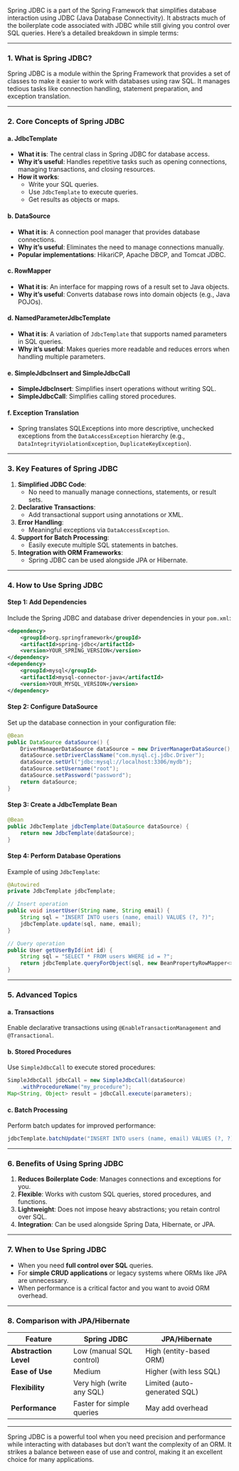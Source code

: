 Spring JDBC is a part of the Spring Framework that simplifies database interaction using JDBC (Java Database Connectivity). It abstracts much of the boilerplate code associated with JDBC while still giving you control over SQL queries. Here’s a detailed breakdown in simple terms:

---

### **1. What is Spring JDBC?**
Spring JDBC is a module within the Spring Framework that provides a set of classes to make it easier to work with databases using raw SQL. It manages tedious tasks like connection handling, statement preparation, and exception translation.

---

### **2. Core Concepts of Spring JDBC**

#### **a. JdbcTemplate**
- **What it is**: The central class in Spring JDBC for database access.
- **Why it’s useful**: Handles repetitive tasks such as opening connections, managing transactions, and closing resources.
- **How it works**:
  - Write your SQL queries.
  - Use `JdbcTemplate` to execute queries.
  - Get results as objects or maps.

#### **b. DataSource**
- **What it is**: A connection pool manager that provides database connections.
- **Why it’s useful**: Eliminates the need to manage connections manually.
- **Popular implementations**: HikariCP, Apache DBCP, and Tomcat JDBC.

#### **c. RowMapper**
- **What it is**: An interface for mapping rows of a result set to Java objects.
- **Why it’s useful**: Converts database rows into domain objects (e.g., Java POJOs).

#### **d. NamedParameterJdbcTemplate**
- **What it is**: A variation of `JdbcTemplate` that supports named parameters in SQL queries.
- **Why it’s useful**: Makes queries more readable and reduces errors when handling multiple parameters.

#### **e. SimpleJdbcInsert and SimpleJdbcCall**
- **SimpleJdbcInsert**: Simplifies insert operations without writing SQL.
- **SimpleJdbcCall**: Simplifies calling stored procedures.

#### **f. Exception Translation**
- Spring translates SQLExceptions into more descriptive, unchecked exceptions from the `DataAccessException` hierarchy (e.g., `DataIntegrityViolationException`, `DuplicateKeyException`).

---

### **3. Key Features of Spring JDBC**
1. **Simplified JDBC Code**:
   - No need to manually manage connections, statements, or result sets.
2. **Declarative Transactions**:
   - Add transactional support using annotations or XML.
3. **Error Handling**:
   - Meaningful exceptions via `DataAccessException`.
4. **Support for Batch Processing**:
   - Easily execute multiple SQL statements in batches.
5. **Integration with ORM Frameworks**:
   - Spring JDBC can be used alongside JPA or Hibernate.

---

### **4. How to Use Spring JDBC**
#### **Step 1: Add Dependencies**
Include the Spring JDBC and database driver dependencies in your `pom.xml`:
```xml
<dependency>
    <groupId>org.springframework</groupId>
    <artifactId>spring-jdbc</artifactId>
    <version>YOUR_SPRING_VERSION</version>
</dependency>
<dependency>
    <groupId>mysql</groupId>
    <artifactId>mysql-connector-java</artifactId>
    <version>YOUR_MYSQL_VERSION</version>
</dependency>
```

#### **Step 2: Configure DataSource**
Set up the database connection in your configuration file:
```java
@Bean
public DataSource dataSource() {
    DriverManagerDataSource dataSource = new DriverManagerDataSource();
    dataSource.setDriverClassName("com.mysql.cj.jdbc.Driver");
    dataSource.setUrl("jdbc:mysql://localhost:3306/mydb");
    dataSource.setUsername("root");
    dataSource.setPassword("password");
    return dataSource;
}
```

#### **Step 3: Create a JdbcTemplate Bean**
```java
@Bean
public JdbcTemplate jdbcTemplate(DataSource dataSource) {
    return new JdbcTemplate(dataSource);
}
```

#### **Step 4: Perform Database Operations**
Example of using `JdbcTemplate`:
```java
@Autowired
private JdbcTemplate jdbcTemplate;

// Insert operation
public void insertUser(String name, String email) {
    String sql = "INSERT INTO users (name, email) VALUES (?, ?)";
    jdbcTemplate.update(sql, name, email);
}

// Query operation
public User getUserById(int id) {
    String sql = "SELECT * FROM users WHERE id = ?";
    return jdbcTemplate.queryForObject(sql, new BeanPropertyRowMapper<>(User.class), id);
}
```

---

### **5. Advanced Topics**
#### **a. Transactions**
Enable declarative transactions using `@EnableTransactionManagement` and `@Transactional`.

#### **b. Stored Procedures**
Use `SimpleJdbcCall` to execute stored procedures:
```java
SimpleJdbcCall jdbcCall = new SimpleJdbcCall(dataSource)
    .withProcedureName("my_procedure");
Map<String, Object> result = jdbcCall.execute(parameters);
```

#### **c. Batch Processing**
Perform batch updates for improved performance:
```java
jdbcTemplate.batchUpdate("INSERT INTO users (name, email) VALUES (?, ?)", batchArgs);
```

---

### **6. Benefits of Using Spring JDBC**
1. **Reduces Boilerplate Code**: Manages connections and exceptions for you.
2. **Flexible**: Works with custom SQL queries, stored procedures, and functions.
3. **Lightweight**: Does not impose heavy abstractions; you retain control over SQL.
4. **Integration**: Can be used alongside Spring Data, Hibernate, or JPA.

---

### **7. When to Use Spring JDBC**
- When you need **full control over SQL** queries.
- For **simple CRUD applications** or legacy systems where ORMs like JPA are unnecessary.
- When performance is a critical factor and you want to avoid ORM overhead.

---

### **8. Comparison with JPA/Hibernate**
| Feature                | Spring JDBC               | JPA/Hibernate           |
|------------------------|---------------------------|--------------------------|
| **Abstraction Level**   | Low (manual SQL control)  | High (entity-based ORM) |
| **Ease of Use**         | Medium                   | Higher (with less SQL)   |
| **Flexibility**         | Very high (write any SQL)| Limited (auto-generated SQL) |
| **Performance**         | Faster for simple queries| May add overhead         |

---

Spring JDBC is a powerful tool when you need precision and performance while interacting with databases but don't want the complexity of an ORM. It strikes a balance between ease of use and control, making it an excellent choice for many applications.

